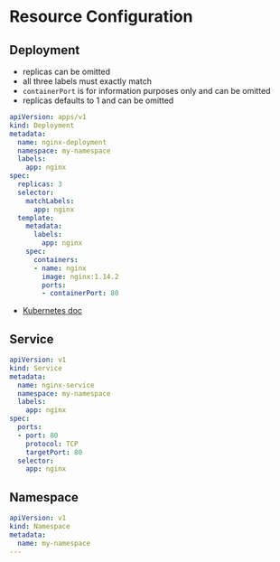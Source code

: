 # Resource Configuration

## Deployment
- replicas can be omitted
- all three labels must exactly match
- `containerPort` is for information purposes only and can be omitted
- replicas defaults to 1 and can be omitted 

```yaml
apiVersion: apps/v1
kind: Deployment
metadata:
  name: nginx-deployment
  namespace: my-namespace
  labels:
    app: nginx
spec:
  replicas: 3
  selector:
    matchLabels:
      app: nginx
  template:
    metadata:
      labels:
        app: nginx
    spec:
      containers:
      - name: nginx
        image: nginx:1.14.2
        ports:
        - containerPort: 80
```
- [Kubernetes doc](https://kubernetes.io/docs/concepts/services-networking/service/)

## Service
```yaml
apiVersion: v1
kind: Service
metadata:
  name: nginx-service
  namespace: my-namespace
  labels:
    app: nginx
spec:
  ports:
  - port: 80
    protocol: TCP
    targetPort: 80
  selector:
    app: nginx
```

## Namespace
```yaml
apiVersion: v1
kind: Namespace
metadata:
  name: my-namespace
---
```
